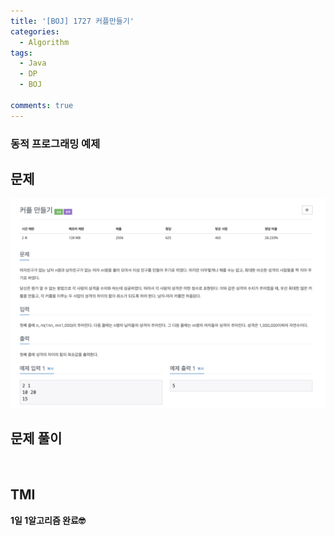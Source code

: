 ```yaml
---
title: '[BOJ] 1727 커플만들기'
categories:
  - Algorithm
tags:
  - Java
  - DP
  - BOJ

comments: true 
---
```

### 동적 프로그래밍 예제

## 문제
 <a href="/assets/images/BOJ1727.png"><img src="/assets/images/BOJ1727.png"></a>
 <br/>

## 문제 풀이
<script src="https://gist.github.com/kyeahen/b24d2b7d9f284e50f869e3a888fd6669.js"></script>
<br/>

## TMI

**1일 1알고리즘 완료🤓**


